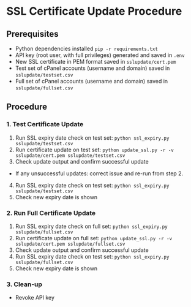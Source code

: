 # SSL Certificate Update Procedure
## Prerequisites
* Python dependencies installed `pip -r requirements.txt`
* API key (root user, with full privileges) generated and saved in `.env`
* New SSL certificate in PEM format saved in `sslupdate/cert.pem`
* Test set of cPanel accounts (username and domain) saved in `sslupdate/testset.csv`
* Full set of cPanel accounts (username and domain) saved in `sslupdate/fullset.csv`

## Procedure
### 1. Test Certificate Update
1. Run SSL expiry date check on test set: `python ssl_expiry.py sslupdate/testset.csv`
2. Run certificate update on test set: `python update_ssl.py -r -v sslupdate/cert.pem sslupdate/testset.csv`
3. Check update output and confirm successful update
  * If any unsuccessful updates: correct issue and re-run from step 2.
4. Run SSL expiry date check on test set: `python ssl_expiry.py sslupdate/testset.csv`
5. Check new expiry date is shown

### 2. Run Full Certificate Update
1. Run SSL expiry date check on full set: `python ssl_expiry.py sslupdate/fullset.csv`
2. Run certificate update on full set: `python update_ssl.py -r -v sslupdate/cert.pem sslupdate/fullset.csv`
3. Check update output and confirm successful update
4. Run SSL expiry date check on test set: `python ssl_expiry.py sslupdate/fullset.csv`
5. Check new expiry date is shown

### 3. Clean-up
* Revoke API key
